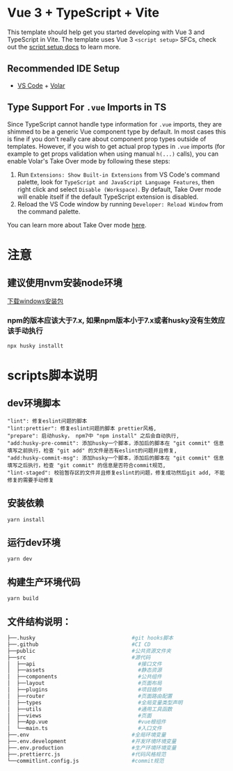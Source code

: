 # Vue 3 + TypeScript + Vite

This template should help get you started developing with Vue 3 and TypeScript in Vite. The template uses Vue 3 `<script setup>` SFCs, check out the [script setup docs](https://v3.vuejs.org/api/sfc-script-setup.html#sfc-script-setup) to learn more.

## Recommended IDE Setup

- [VS Code](https://code.visualstudio.com/) + [Volar](https://marketplace.visualstudio.com/items?itemName=johnsoncodehk.volar)

## Type Support For `.vue` Imports in TS

Since TypeScript cannot handle type information for `.vue` imports, they are shimmed to be a generic Vue component type by default. In most cases this is fine if you don't really care about component prop types outside of templates. However, if you wish to get actual prop types in `.vue` imports (for example to get props validation when using manual `h(...)` calls), you can enable Volar's Take Over mode by following these steps:

1. Run `Extensions: Show Built-in Extensions` from VS Code's command palette, look for `TypeScript and JavaScript Language Features`, then right click and select `Disable (Workspace)`. By default, Take Over mode will enable itself if the default TypeScript extension is disabled.
2. Reload the VS Code window by running `Developer: Reload Window` from the command palette.

You can learn more about Take Over mode [here](https://github.com/johnsoncodehk/volar/discussions/471).

# 注意

## 建议使用nvm安装node环境
[下载windows安装包](https://github.com/coreybutler/nvm-windows/releases)


### npm的版本应该大于7.x, 如果npm版本小于7.x或者husky没有生效应该手动执行
```shell
npx husky installt
```

# scripts脚本说明

## dev环境脚本

```text
"lint": 修复eslint问题的脚本    
"lint:prettier": 修复eslint问题的脚本 prettier风格,
"prepare": 启动husky， npm7中 "npm install" 之后会自动执行,
"add:husky-pre-commit": 添加husky一个脚本，添加后的脚本在 "git commit" 信息填写之前执行，检查 "git add" 的文件是否有eslint的问题并且修复,
"add:husky-commit-msg": 添加husky一个脚本，添加后的脚本在 "git commit" 信息填写之后执行，检查 "git commit" 的信息是否符合commit规范,
"lint-staged": 校验暂存区的文件并且修复eslint的问题，修复成功然后git add, 不能修复的需要手动修复
```

## 安装依赖

```shell
yarn install
```

## 运行dev环境
```shell
yarn dev
```

## 构建生产环境代码
```shell
yarn build
```
## 文件结构说明：

```python
├──.husky                               #git hooks脚本
├──.github                              #CI CD
├──public                               #公共资源文件夹
├──src                                  #源代码
│  ├──api                                 #接口文件
│  ├──assets                              #静态资源
│  ├──components                          #公共组件
│  ├──layout                              #页面布局
│  ├──plugins                             #项目插件
│  ├──router                              #页面路由配置
│  ├──types                               #全局变量类型声明
│  ├──utils                               #通用工具函数
│  ├──views                               #页面
│  ├──App.vue                             #vue根组件
│  └──main.ts                             #入口文件
├──.env                                 #全局环境变量
├──.env.development                     #开发环境环境变量
├──.env.production                      #生产环境环境变量
├──.prettierrc.js                       #代码风格规范
└──commitlint.config.js                 #commit规范
```
